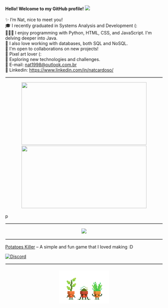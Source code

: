 <h4>
    Hello! Welcome to my GitHub profile!
  <img src="https://media3.giphy.com/media/v1.Y2lkPTc5MGI3NjExYmRnbmVvbzlkZmlwczlxb3U4Z2dzbmx4YXZ3MmRyY3RsbHoyZmhnNSZlcD12MV9pbnRlcm5hbF9naWZfYnlfaWQmY3Q9cw/utfeiHQ7CcpyRtXla6/giphy.gif" width="30"/>
</h4> 

✨ I’m Nat, nice to meet you!<br>
🎓 I recently graduated in Systems Analysis and Development (:<br>
👩🏻‍💻 I enjoy programming with Python, HTML, CSS, and JavaScript. I'm delving deeper into Java.<br>
💾 I also love working with databases, both SQL and NoSQL.<br>
👥 I'm open to collaborations on new projects!<br>
👾 Pixel art lover (:<br>
📝 Exploring new technologies and challenges.<br>
📩 E-mail: nat1998@outlook.com.br<br>
🔗 Linkedin: https://www.linkedin.com/in/natcardoso/<br>

<hr style="border: 0.2px solid #ccc;">

<p align="center">
<img src="https://github-readme-stats.vercel.app/api?username=nataliacrdso&show_icons=true&theme=radical" width="400" height="200"/>
<img src="https://github-readme-stats.vercel.app/api/top-langs/?username=natcardoso&layout=compact&theme=radical" width="400" height="200"/>
</p>p<br>

<hr style="border: 0.2px solid #ccc;">

<p align="center">
  <a href="https://skillicons.dev">
    <img src="https://skillicons.dev/icons?i=html,css,js,python,pycharm,vscode,eclipse,figma"/>
  </a>
</p>

<hr style="border: 0.2px solid #ccc;">

[Potatoes Killer](https://github.com/nataliacrdso/PotatoesKiller) – A simple and fun game that I loved making :D<br>

[![Discord](https://img.shields.io/badge/Discord-7272AB?style=for-the-badge&logo=discord&logoColor=white)](https://discord.com/invite/natalia048055)

<hr style="border: 0.2px solid #ccc;">

<h4 align="center">
    <img src="image/18f76ecb111c75b4c4a40106a2985745.gif" width="160"/> 
</h4>


